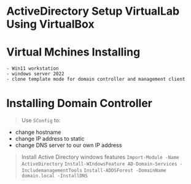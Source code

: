 # ActiveDirectory Setup VirtualLab Using VirtualBox 

# Virtual Mchines Installing 
 	- Win11 workstation 
 	- windows server 2022 
 	- clone template mode for domain controller and management client 

# Installing Domain Controller 
> Use `SConfig` to:
- change hostname
- change IP address to static 
- change DNS server to our own IP address 

> Install Active Directory windows features 
  `Import-Module -Name ActiveDirectory`
  `Install-WIndowsFeature AD-Domain-Services -IncludemanagementTools`
  `Install-ADDSForest -DomainName domain.local -InstallDNS `
  

  
  
